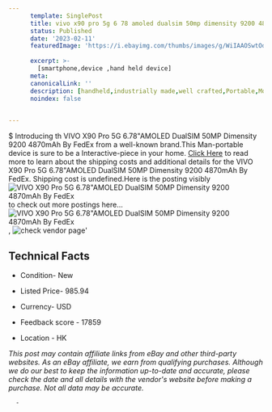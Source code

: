 ```yaml
---
      template: SinglePost
      title: vivo x90 pro 5g 6 78 amoled dualsim 50mp dimensity 9200 4870mah by fedex
      status: Published
      date: '2023-02-11'
      featuredImage: 'https://i.ebayimg.com/thumbs/images/g/WiIAAOSwtOdjfz93/s-l225.jpg'
      
      excerpt: >-
        [smartphone,device ,hand held device]
      meta:
      canonicalLink: ''
      description: [handheld,industrially made,well crafted,Portable,Mobile,Compact,Convenient,Lightweight,Maneuverable,Man-portable,Miniature,Carriable,Hand-held,Light,Holdable,Transportable,Mobile device,Pocket-sized,On-the-go,Wireless,Cordless,Compact size,Convenient size, smartphone,device ,hand held device]
      noindex: false
      

---
```

$
      Introducing th VIVO X90 Pro 5G 6.78"AMOLED DualSIM 50MP Dimensity 9200 4870mAh By FedEx from a well-known brand.This Man-portable device  is sure to be a Interactive-piece in your home. [Click Here](https://www.ebay.com/itm/325438298648?hash=item4bc5a25a18%3Ag%3AWiIAAOSwtOdjfz93&mkevt=1&mkcid=1&mkrid=711-53200-19255-0&campid=%253CePNCampaignId%253E&customid=%253CreferenceId%253E&toolid=10049) to read more to learn about the shipping costs and additional details for the VIVO X90 Pro 5G 6.78"AMOLED DualSIM 50MP Dimensity 9200 4870mAh By FedEx. Shipping cost is undefined.Here is the posting visibly ![VIVO X90 Pro 5G 6.78"AMOLED DualSIM 50MP Dimensity 9200 4870mAh By FedEx](https://i.ebayimg.com/thumbs/images/g/WiIAAOSwtOdjfz93/s-l225.jpg) to check out more postings here... ![VIVO X90 Pro 5G 6.78"AMOLED DualSIM 50MP Dimensity 9200 4870mAh By FedEx](https://i.ebayimg.com/images/g/WiIAAOSwtOdjfz93/s-l1200.jpg), ![check vendor page](https://origin-galleryplus.ebayimg.com/ws/web/325438298648_2_0_1/225x225.jpg,https://origin-galleryplus.ebayimg.com/ws/web/325438298648_3_0_1/225x225.jpg,https://origin-galleryplus.ebayimg.com/ws/web/325438298648_4_0_1/225x225.jpg)'

      

 ## Technical Facts 



     
      

 - Condition- New 


      

 - Listed Price- 985.94 


      

 - Currency- USD 


      

 - Feedback score - 17859 


      

 - Location - HK 


      
      

 *_This post may contain affiliate links from eBay and other third-party websites. As an eBay affiliate, we earn from qualifying purchases. Although we do our best to keep the information up-to-date and accurate, please check the date and all details with the vendor's website before making a purchase. Not all data may be accurate._*




      -
